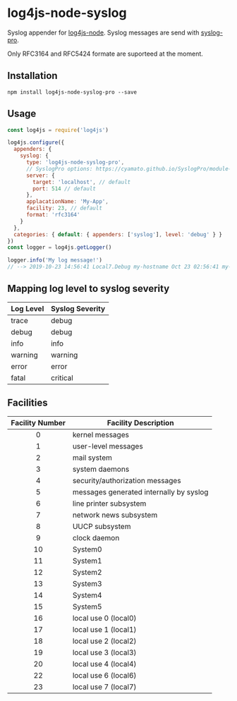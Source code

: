 # log4js-node-syslog

Syslog appender for [log4js-node](https://github.com/log4js-node/log4js-node). Syslog messages are send with [syslog-pro](https://github.com/cyamato/SyslogPro).

Only RFC3164 and RFC5424 formate are suporteed at the moment.

## Installation 
````
npm install log4js-node-syslog-pro --save
````

## Usage
````javascript
const log4js = require('log4js')

log4js.configure({
  appenders: {
    syslog: {
      type: 'log4js-node-syslog-pro',
      // SyslogPro options: https://cyamato.github.io/SyslogPro/module-SyslogPro-RFC3164.html
      server: {
        target: 'localhost', // default
        port: 514 // default
      },
      applacationName: 'My-App',
      facility: 23, // default
      format: 'rfc3164'
    }
  },
  categories: { default: { appenders: ['syslog'], level: 'debug' } }
})
const logger = log4js.getLogger()

logger.info('My log message!')
// --> 2019-10-23 14:56:41 Local7.Debug my-hostname Oct 23 02:56:41 my-hostname My-App [DEBUG] default - My log message! 
````

## Mapping log level to syslog severity
| Log Level |   Syslog Severity |
| --- | --- |
| trace | debug |
| debug | debug |
| info | info |
| warning | warning |
| error | error |
| fatal | critical |

## Facilities 

| Facility Number| Facility Description |
| :---: |---|
| 0 | kernel messages |
| 1 | user-level messages |
| 2 | mail system |
| 3 | system daemons |
| 4 | security/authorization messages |
| 5 | messages generated internally by syslog |
| 6 | line printer subsystem |
| 7 | network news subsystem |
| 8 | UUCP subsystem |
| 9 | clock daemon |
| 10 | System0 |
| 11 | System1 |
| 12 | System2 |
| 13 | System3 |
| 14 | System4 |
| 15 | System5 |
| 16 | local use 0 (local0) |
| 17 | local use 1 (local1) |
| 18 | local use 2 (local2) |
| 19 | local use 3 (local3) |
| 20 | local use 4 (local4) |
| 22 | local use 6 (local6) |
| 23 | local use 7 (local7) |